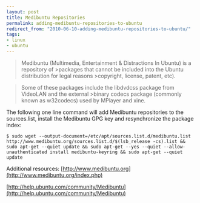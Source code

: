 ```yaml
---
layout: post
title: Medibuntu Repositories
permalink: adding-medibuntu-repositories-to-ubuntu
redirect_from: "2010-06-10-adding-medibuntu-repositories-to-ubuntu/"
tags:
- linux
- ubuntu
---
```


> Medibuntu (Multimedia, Entertainment & Distractions In Ubuntu) is a repository of >packages that cannot be included into the Ubuntu distribution for legal reasons >copyright, license, patent, etc).

> Some of these packages include the libdvdcss package from VideoLAN and the external >binary codecs package (commonly known as w32codecs) used by MPlayer and xine.

The following one line command will add Medibuntu repositories to the sources.list, install the Medibuntu GPG key and resynchronize the package index:

	$ sudo wget --output-document=/etc/apt/sources.list.d/medibuntu.list http://www.medibuntu.org/sources.list.d/$(lsb_release -cs).list && sudo apt-get --quiet update && sudo apt-get --yes --quiet --allow-unauthenticated install medibuntu-keyring && sudo apt-get --quiet update

Additional resources:
[http://www.medibuntu.org](http://www.medibuntu.org/index.php)

[http://help.ubuntu.com/community/Medibuntu](http://help.ubuntu.com/community/Medibuntu)

